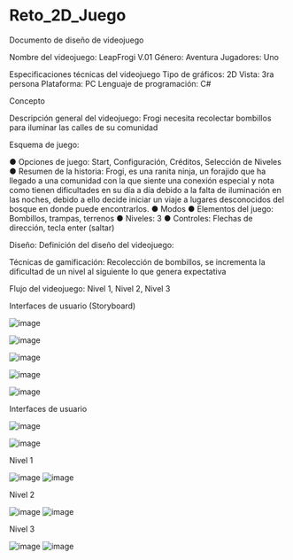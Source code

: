 # Reto_2D_Juego

Documento de diseño de videojuego

Nombre del videojuego: LeapFrogi V.01
Género: Aventura
Jugadores: Uno

Especificaciones técnicas del videojuego
Tipo de gráficos: 2D
Vista: 3ra persona
Plataforma: PC
Lenguaje de programación: C#

Concepto

Descripción general del videojuego: Frogi necesita recolectar bombillos para iluminar las calles de su comunidad

Esquema de juego:

●	Opciones de juego: Start, Configuración, Créditos, Selección de Niveles
●	Resumen de la historia: Frogi, es una ranita ninja, un forajido que ha llegado a una comunidad con la que siente una conexión especial y nota como tienen dificultades en su día a día debido a la falta de iluminación en las noches, debido a ello decide iniciar un viaje a lugares desconocidos del bosque en donde puede encontrarlos.
●	Modos
●	Elementos del juego: Bombillos, trampas, terrenos
●	Niveles: 3
●	Controles: Flechas de dirección, tecla enter (saltar)

Diseño:
Definición del diseño del videojuego: 

Técnicas de gamificación: Recolección de bombillos, se incrementa la dificultad de un nivel al siguiente lo que genera expectativa

Flujo del videojuego: Nivel 1, Nivel 2, Nivel 3


Interfaces de usuario (Storyboard)

![image](https://github.com/FerRomero1990/Reto_2D_Juego/assets/113949903/d348de7e-f5d4-4fb1-a2c6-f820d6a781ff)

![image](https://github.com/FerRomero1990/Reto_2D_Juego/assets/113949903/8697c199-2894-44b5-b470-58e6d4455f26)

![image](https://github.com/FerRomero1990/Reto_2D_Juego/assets/113949903/fc97c832-999b-4913-a6f9-97f2b823c55b)

![image](https://github.com/FerRomero1990/Reto_2D_Juego/assets/113949903/d9cbf812-be2c-4f79-b869-016fd7481ee3)

![image](https://github.com/FerRomero1990/Reto_2D_Juego/assets/113949903/6085f9bd-6505-4c9a-9334-e20a92560984)

Interfaces de usuario

![image](https://github.com/FerRomero1990/Reto_2D_Juego/assets/113949903/5e40261f-e2ae-4a08-a90d-7f15cb79f6dd)

![image](https://github.com/FerRomero1990/Reto_2D_Juego/assets/113949903/6f522b17-a790-46d3-be35-8ee905d0034e)

Nivel 1

![image](https://github.com/FerRomero1990/Reto_2D_Juego/assets/113949903/87e774a4-6f19-40a1-ad00-cafc1b367b95)
![image](https://github.com/FerRomero1990/Reto_2D_Juego/assets/113949903/f50f0f9d-fe6e-4ffe-8d8a-68948d48fb0b)


Nivel 2

![image](https://github.com/FerRomero1990/Reto_2D_Juego/assets/113949903/1ca36821-6f91-49db-9435-31e988635deb)
![image](https://github.com/FerRomero1990/Reto_2D_Juego/assets/113949903/72945d32-0f7d-41a3-87a6-366263e830e7)


Nivel 3

![image](https://github.com/FerRomero1990/Reto_2D_Juego/assets/113949903/cb575ab6-9d2e-4bd9-9113-0cfb0c2ce4ff)
![image](https://github.com/FerRomero1990/Reto_2D_Juego/assets/113949903/fefdfc0f-cfc1-4f60-bfa7-6087ab824ddf)














